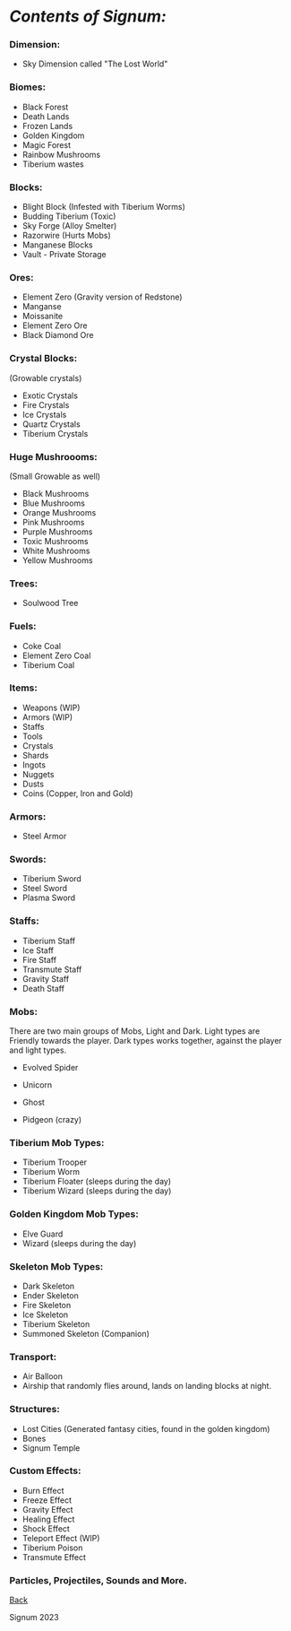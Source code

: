 # ***Contents of Signum:***

### Dimension:
- Sky Dimension called "The Lost World"

### Biomes:
- Black Forest
- Death Lands
- Frozen Lands
- Golden Kingdom
- Magic Forest
- Rainbow Mushrooms
- Tiberium wastes

### Blocks:
- Blight Block (Infested with Tiberium Worms)
- Budding Tiberium (Toxic)
- Sky Forge (Alloy Smelter)
- Razorwire (Hurts Mobs)
- Manganese Blocks
- Vault - Private Storage

### Ores:
- Element Zero (Gravity version of Redstone)
- Manganse 
- Moissanite
- Element Zero Ore
- Black Diamond Ore

### Crystal Blocks:
(Growable crystals)
- Exotic Crystals
- Fire Crystals
- Ice Crystals
- Quartz Crystals
- Tiberium Crystals

### Huge Mushroooms:
(Small Growable as well)
- Black Mushrooms
- Blue Mushrooms
- Orange Mushrooms
- Pink Mushrooms
- Purple Mushrooms
- Toxic Mushrooms
- White Mushrooms
- Yellow Mushrooms

### Trees:
- Soulwood Tree

### Fuels:
- Coke Coal
- Element Zero Coal
- Tiberium Coal

### Items:
- Weapons (WIP)
- Armors (WIP)
- Staffs 
- Tools
- Crystals
- Shards
- Ingots
- Nuggets
- Dusts
- Coins (Copper, Iron and Gold)

### Armors:
- Steel Armor

### Swords:
- Tiberium Sword
- Steel Sword
- Plasma Sword

### Staffs:
- Tiberium Staff
- Ice Staff
- Fire Staff
- Transmute Staff
- Gravity Staff
- Death Staff

### Mobs:
There are two main groups of Mobs,
Light and Dark.
Light types are Friendly towards the player.
Dark types works together, against the player and light types.

- Evolved Spider
- Unicorn

- Ghost
- Pidgeon (crazy)

### Tiberium Mob Types:
- Tiberium Trooper
- Tiberium Worm
- Tiberium Floater (sleeps during the day)
- Tiberium Wizard (sleeps during the day)

### Golden Kingdom Mob Types:
- Elve Guard
- Wizard (sleeps during the day)

### Skeleton Mob Types:
- Dark Skeleton
- Ender Skeleton
- Fire Skeleton
- Ice Skeleton
- Tiberium Skeleton
- Summoned Skeleton (Companion)

### Transport:
- Air Balloon
- Airship that randomly flies around, lands on landing blocks at night.

### Structures:
- Lost Cities (Generated fantasy cities, found in the golden kingdom)
- Bones
- Signum Temple

### Custom Effects:
- Burn Effect
- Freeze Effect
- Gravity Effect
- Healing Effect
- Shock Effect
- Teleport Effect (WIP)
- Tiberium Poison
- Transmute Effect

### Particles, Projectiles, Sounds and More.

[Back](https://github.com/princessaylana/Signum-1.20/blob/master/README.md)

Signum 2023


